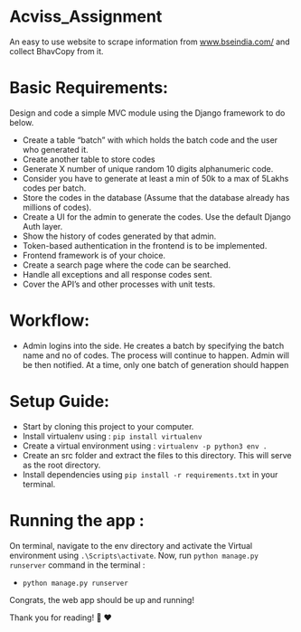 # Acviss_Assignment

An easy to use website to scrape information from www.bseindia.com/ and collect BhavCopy from it.

# Basic Requirements:

Design and code a simple MVC module using the Django framework to do below.
* Create a table “batch” with which holds the batch code and the user who generated it.
* Create another table to store codes
* Generate X number of unique random 10 digits alphanumeric code.
* Consider you have to generate at least a min of 50k to a max of 5Lakhs codes per batch.
* Store the codes in the database (Assume that the database already has millions of codes).
* Create a UI for the admin to generate the codes. Use the default Django Auth layer.
* Show the history of codes generated by that admin.
* Token-based authentication in the frontend is to be implemented.
* Frontend framework is of your choice.
* Create a search page where the code can be searched.
* Handle all exceptions and all response codes sent.
* Cover the API’s and other processes with unit tests.

# Workflow:
- Admin logins into the side. He creates a batch by specifying the batch name and no of codes. The process will continue to happen. Admin will be then notified. At a time, only one batch of generation should happen

# Setup Guide:

- Start by cloning this project to your computer.
- Install virtualenv using : `pip install virtualenv`
- Create a virtual environment using : `virtualenv -p python3 env .` 
- Create an src folder and extract the files to this directory. This will serve as the root directory.
- Install dependencies using `pip install -r requirements.txt` in your terminal.

# Running the app :
On terminal, navigate to the env directory and activate the Virtual environment using  `.\Scripts\activate`.
Now, run `python manage.py runserver` command in the terminal :
- `python manage.py runserver`

Congrats, the web app should be up and running!

Thank you for reading! :book: :heart:
